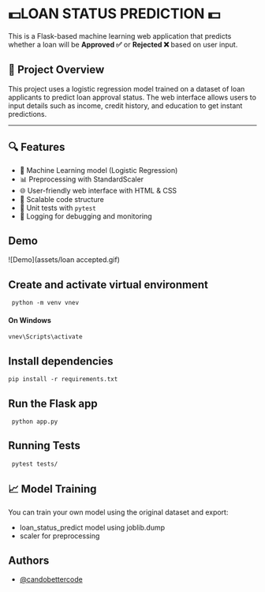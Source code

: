 # 💵LOAN STATUS PREDICTION 💵

This is a Flask-based machine learning web application that predicts whether a loan will be **Approved ✅** or **Rejected ❌** based on user input.


## 🚀 Project Overview

This project uses a logistic regression model trained on a dataset of loan applicants to predict loan approval status. The web interface allows users to input details such as income, credit history, and education to get instant predictions.

---

## 🔍 Features

- 🧠 Machine Learning model (Logistic Regression)
- 📊 Preprocessing with StandardScaler
- 🌐 User-friendly web interface with HTML & CSS
- 🔁 Scalable code structure
- 🧪 Unit tests with `pytest`
- 📁 Logging for debugging and monitoring

## Demo
![Demo](assets/loan accepted.gif) 

## Create and activate virtual environment

```  python -m venv vnev ```
####  On Windows
``` vnev\Scripts\activate     ```

## Install dependencies
 ``` pip install -r requirements.txt ```

## Run the Flask app
``` python app.py```

## Running Tests
``` pytest tests/```

## 📈 Model Training 
You can train your own model using the original dataset and export:

- loan_status_predict model using joblib.dump
- scaler for preprocessing

## Authors

- [@candobettercode](https://github.com/candobettercode)


